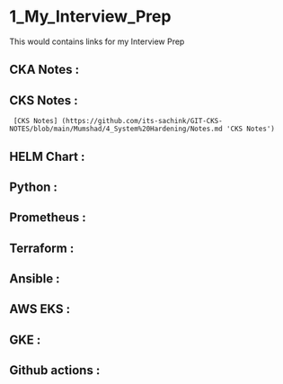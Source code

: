 # 1_My_Interview_Prep
This would contains links for my Interview Prep

## CKA Notes :

## CKS Notes :
    
     [CKS Notes] (https://github.com/its-sachink/GIT-CKS-NOTES/blob/main/Mumshad/4_System%20Hardening/Notes.md 'CKS Notes')


## HELM Chart :

## Python :

## Prometheus :

## Terraform :

## Ansible :

## AWS EKS :

## GKE :

## Github actions :

## 
